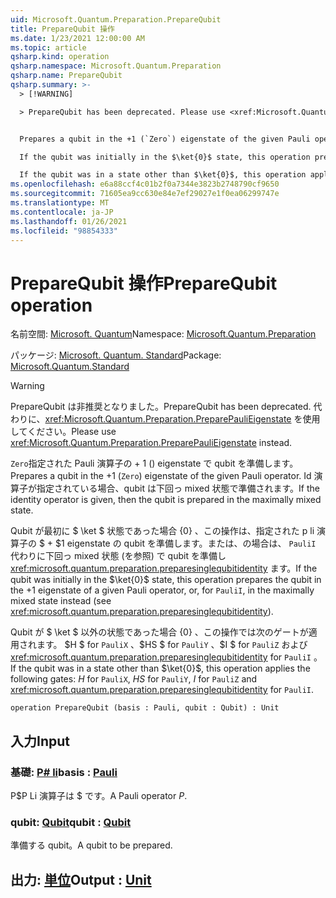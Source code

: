 ```yaml
---
uid: Microsoft.Quantum.Preparation.PrepareQubit
title: PrepareQubit 操作
ms.date: 1/23/2021 12:00:00 AM
ms.topic: article
qsharp.kind: operation
qsharp.namespace: Microsoft.Quantum.Preparation
qsharp.name: PrepareQubit
qsharp.summary: >-
  > [!WARNING]

  > PrepareQubit has been deprecated. Please use <xref:Microsoft.Quantum.Preparation.PreparePauliEigenstate> instead.


  Prepares a qubit in the +1 (`Zero`) eigenstate of the given Pauli operator. If the identity operator is given, then the qubit is prepared in the maximally mixed state.

  If the qubit was initially in the $\ket{0}$ state, this operation prepares the qubit in the $+1$ eigenstate of a given Pauli operator, or, for `PauliI`, in the maximally mixed state instead (see <xref:microsoft.quantum.preparation.preparesinglequbitidentity>).

  If the qubit was in a state other than $\ket{0}$, this operation applies the following gates: $H$ for `PauliX`, $HS$ for `PauliY`, $I$ for `PauliZ` and <xref:microsoft.quantum.preparation.preparesinglequbitidentity> for `PauliI`.
ms.openlocfilehash: e6a88ccf4c01b2f0a7344e3823b2748790cf9650
ms.sourcegitcommit: 71605ea9cc630e84e7ef29027e1f0ea06299747e
ms.translationtype: MT
ms.contentlocale: ja-JP
ms.lasthandoff: 01/26/2021
ms.locfileid: "98854333"
---
```

# <a name="preparequbit-operation"></a><span data-ttu-id="a67c3-102">PrepareQubit 操作</span><span class="sxs-lookup"><span data-stu-id="a67c3-102">PrepareQubit operation</span></span>

<span data-ttu-id="a67c3-103">名前空間: [Microsoft. Quantum](xref:Microsoft.Quantum.Preparation)</span><span class="sxs-lookup"><span data-stu-id="a67c3-103">Namespace: [Microsoft.Quantum.Preparation](xref:Microsoft.Quantum.Preparation)</span></span>

<span data-ttu-id="a67c3-104">パッケージ: [Microsoft. Quantum. Standard](https://nuget.org/packages/Microsoft.Quantum.Standard)</span><span class="sxs-lookup"><span data-stu-id="a67c3-104">Package: [Microsoft.Quantum.Standard](https://nuget.org/packages/Microsoft.Quantum.Standard)</span></span>


> [!WARNING]
> <span data-ttu-id="a67c3-105">PrepareQubit は非推奨となりました。</span><span class="sxs-lookup"><span data-stu-id="a67c3-105">PrepareQubit has been deprecated.</span></span> <span data-ttu-id="a67c3-106">代わりに、<xref:Microsoft.Quantum.Preparation.PreparePauliEigenstate> を使用してください。</span><span class="sxs-lookup"><span data-stu-id="a67c3-106">Please use <xref:Microsoft.Quantum.Preparation.PreparePauliEigenstate> instead.</span></span>

<span data-ttu-id="a67c3-107">`Zero`指定された Pauli 演算子の + 1 () eigenstate で qubit を準備します。</span><span class="sxs-lookup"><span data-stu-id="a67c3-107">Prepares a qubit in the +1 (`Zero`) eigenstate of the given Pauli operator.</span></span>
<span data-ttu-id="a67c3-108">Id 演算子が指定されている場合、qubit は下回っ mixed 状態で準備されます。</span><span class="sxs-lookup"><span data-stu-id="a67c3-108">If the identity operator is given, then the qubit is prepared in the maximally mixed state.</span></span>

<span data-ttu-id="a67c3-109">Qubit が最初に $ \ket $ 状態であった場合 {0} 、この操作は、指定された p li 演算子の $ + $1 eigenstate の qubit を準備します。または、の場合は、 `PauliI` 代わりに下回っ mixed 状態 (を参照) で qubit を準備し <xref:microsoft.quantum.preparation.preparesinglequbitidentity> ます。</span><span class="sxs-lookup"><span data-stu-id="a67c3-109">If the qubit was initially in the $\ket{0}$ state, this operation prepares the qubit in the $+1$ eigenstate of a given Pauli operator, or, for `PauliI`, in the maximally mixed state instead (see <xref:microsoft.quantum.preparation.preparesinglequbitidentity>).</span></span>

<span data-ttu-id="a67c3-110">Qubit が $ \ket $ 以外の状態であった場合 {0} 、この操作では次のゲートが適用されます。 $H $ for `PauliX` 、$HS $ for `PauliY` 、$I $ for `PauliZ` および <xref:microsoft.quantum.preparation.preparesinglequbitidentity> for `PauliI` 。</span><span class="sxs-lookup"><span data-stu-id="a67c3-110">If the qubit was in a state other than $\ket{0}$, this operation applies the following gates: $H$ for `PauliX`, $HS$ for `PauliY`, $I$ for `PauliZ` and <xref:microsoft.quantum.preparation.preparesinglequbitidentity> for `PauliI`.</span></span>

```qsharp
operation PrepareQubit (basis : Pauli, qubit : Qubit) : Unit
```


## <a name="input"></a><span data-ttu-id="a67c3-111">入力</span><span class="sxs-lookup"><span data-stu-id="a67c3-111">Input</span></span>

### <a name="basis--pauli"></a><span data-ttu-id="a67c3-112">基礎: [P# li](xref:microsoft.quantum.lang-ref.pauli)</span><span class="sxs-lookup"><span data-stu-id="a67c3-112">basis : [Pauli](xref:microsoft.quantum.lang-ref.pauli)</span></span>

<span data-ttu-id="a67c3-113">P$P Li 演算子は $ です。</span><span class="sxs-lookup"><span data-stu-id="a67c3-113">A Pauli operator $P$.</span></span>


### <a name="qubit--qubit"></a><span data-ttu-id="a67c3-114">qubit: [Qubit](xref:microsoft.quantum.lang-ref.qubit)</span><span class="sxs-lookup"><span data-stu-id="a67c3-114">qubit : [Qubit](xref:microsoft.quantum.lang-ref.qubit)</span></span>

<span data-ttu-id="a67c3-115">準備する qubit。</span><span class="sxs-lookup"><span data-stu-id="a67c3-115">A qubit to be prepared.</span></span>



## <a name="output--unit"></a><span data-ttu-id="a67c3-116">出力: [単位](xref:microsoft.quantum.lang-ref.unit)</span><span class="sxs-lookup"><span data-stu-id="a67c3-116">Output : [Unit](xref:microsoft.quantum.lang-ref.unit)</span></span>

